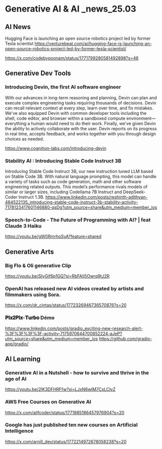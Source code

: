# Generative AI & AI _news_25.03

## AI News 
Hugging Face is launching an open source robotics project led by former Tesla scientist
https://venturebeat.com/ai/hugging-face-is-launching-an-open-source-robotics-project-led-by-former-tesla-scientist/


https://x.com/codebypoonam/status/1771799280581492898?s=46

## Generative Dev Tools 
### Introducing Devin, the first AI software engineer

With our advances in long-term reasoning and planning, Devin can plan and execute complex engineering tasks requiring thousands of decisions. Devin can recall relevant context at every step, learn over time, and fix mistakes.
We've also equipped Devin with common developer tools including the shell, code editor, and browser within a sandboxed compute environment—everything a human would need to do their work.
Finally, we've given Devin the ability to actively collaborate with the user. Devin reports on its progress in real time, accepts feedback, and works together with you through design choices as needed.

https://www.cognition-labs.com/introducing-devin

### Stability AI : Introducing Stable Code Instruct 3B
Introducing Stable Code Instruct 3B, our new instruction tuned LLM based on Stable Code 3B. With natural language prompting, this model can handle a variety of tasks such as code generation, math and other software engineering related outputs.
This model’s performance rivals models of similar or larger sizes, including Codellama 7B Instruct and DeepSeek-Coder Instruct 1.3B. 
https://www.linkedin.com/posts/reshinth-adithyan-484522135_introducing-stable-code-instruct-3b-stability-activity-7178123417601146880-qsDg?utm_source=share&utm_medium=member_ios

### Speech-to-Code - The Future of Programming with AI? | feat Claude 3 Haiku
https://youtu.be/gW0RmrhoSyA?feature=shared


## Generative Arts 

### Big Flo & Oli generative Clip 
https://youtu.be/SIyGif6p1GQ?si=RbFAIi5Owrq9tJ2R

### OpenAI has released new AI videos created by artists and filmmakers using Sora.
https://x.com/dr_cintas/status/1772326946736570876?s=20

### 𝐏𝐢𝐱𝟐𝐏𝐢𝐱-𝐓𝐮𝐫𝐛𝐨 Démo 
https://www.linkedin.com/posts/gradio_exciting-new-research-alert-%3F%3F%3F%3F-activity-7175970644700852224-aJeP?utm_source=share&utm_medium=member_ios
https://github.com/gradio-app/gradio/


## AI Learning 

### Generative AI in a Nutshell - how to survive and thrive in the age of AI
https://youtu.be/2IK3DFHRFfw?si=LJxN6wIM7CxLClvZ

### AWS Free Courses on Generative AI 
https://x.com/alifcoder/status/1771885186457976904?s=20

### Google has just published ten new courses on Artificial Intelligence
https://x.com/arnill_dev/status/1772214972678058238?s=20







